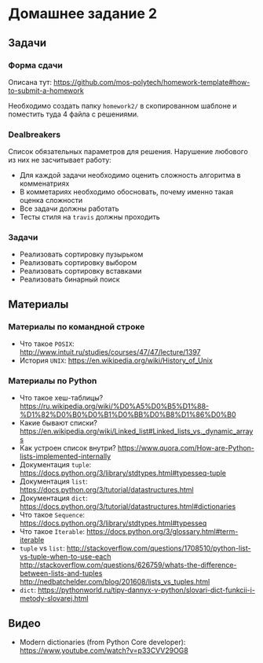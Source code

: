 # Домашнее задание 2


## Задачи

### Форма сдачи

Описана тут: https://github.com/mos-polytech/homework-template#how-to-submit-a-homework

Необходимо создать папку `homework2/` в скопированном шаблоне и поместить туда 4 файла с решениями.

### Dealbreakers

Список обязательных параметров для решения. Нарушение любового из них не засчитывает работу:

- Для каждой задачи необходимо оценить сложность алгоритма в комменатриях
- В комметариях необходимо обосновать, почему именно такая оценка сложности
- Все задачи должны работать
- Тесты стиля на `travis` должны проходить

### Задачи

- Реализовать сортировку пузырьком
- Реализовать сортировку выбором
- Реализовать сортировку вставками
- Реализовать бинарный поиск


## Материалы

### Материалы по командной строке

- Что такое `POSIX`: http://www.intuit.ru/studies/courses/47/47/lecture/1397
- История `UNIX`: https://en.wikipedia.org/wiki/History_of_Unix

### Материалы по Python

- Что такое хеш-таблицы? https://ru.wikipedia.org/wiki/%D0%A5%D0%B5%D1%88-%D1%82%D0%B0%D0%B1%D0%BB%D0%B8%D1%86%D0%B0
- Какие бывают списки? https://en.wikipedia.org/wiki/Linked_list#Linked_lists_vs._dynamic_arrays
- Как устроен список внутри? https://www.quora.com/How-are-Python-lists-implemented-internally
- Документация `tuple`: https://docs.python.org/3/library/stdtypes.html#typesseq-tuple
- Документация `list`: https://docs.python.org/3/tutorial/datastructures.html
- Документация `dict`: https://docs.python.org/3/tutorial/datastructures.html#dictionaries
- Что такое `Sequence`: https://docs.python.org/3/library/stdtypes.html#typesseq
- Что такое `Iterable`: https://docs.python.org/3/glossary.html#term-iterable
- `tuple` vs `list`: http://stackoverflow.com/questions/1708510/python-list-vs-tuple-when-to-use-each http://stackoverflow.com/questions/626759/whats-the-difference-between-lists-and-tuples http://nedbatchelder.com/blog/201608/lists_vs_tuples.html
- `dict`: https://pythonworld.ru/tipy-dannyx-v-python/slovari-dict-funkcii-i-metody-slovarej.html


## Видео

- Modern dictionaries (from Python Core developer): https://www.youtube.com/watch?v=p33CVV29OG8
